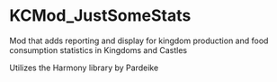 # KCMod_JustSomeStats
Mod that adds reporting and display for kingdom production and food consumption statistics in Kingdoms and Castles

Utilizes the Harmony library by Pardeike
